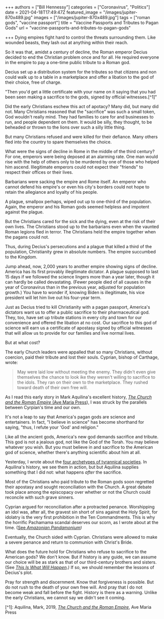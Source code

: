 +++
authors = ["Bill Hennessy"]
categories = ["Coronavirus", "Politics"]
date = 2021-04-18T17:49:47Z
featured_image = "/images/jupiter-870x489.jpg"
images = ["/images/jupiter-870x489.jpg"]
tags = ["roman gods", "vaccine passport"]
title = "Vaccine Passports and Tributes to Pagan Gods"
url = "vaccine-passports-and-tributes-to-pagan-gods"

+++
Dying empires fight hard to control the threats surrounding them. Like wounded beasts, they lash out at anything within their reach.

So it was that, amidst a century of decline, the Roman emperor Decius decided to end the Christian problem once and for all. He required everyone in the empire to pay a one-time public tribute to a Roman god.

Decius set up a distribution system for the tributes so that citizens and non could walk up to a table in a marketplace and offer a libation to the god of their choice, free of charge.

"Then you'd get a little certificate with your name on it saying that you had been seen making a sacrifice to the gods, signed by official witnesses.\[^1\]"

Did the early Christians eschew this act of apotacy? Many did, but many did not. Many Christians reasoned that the "sacrifice" was such a small token, God wouldn't really mind. They had families to care for and businesses to run, and people dependent on them. It would be silly, they thought, to be beheaded or thrown to the lions over such a silly little thing. 

But many Christians refused and were killed for their defiance. Many others fled into the country to spare themselves the choice. 

What were the signs of decline in Rome in the middle of the third century? For one, emperors were being deposed at an alarming rate. One man would rise with the help of others only to be murdered by one of those who helped him ascend. Illegitimate emperors could not expect their "friends" to respect their offices or their lives. 

Barbarians were sacking the empire and Rome itself. An emperor who cannot defend his empire's or even his city's borders could not hope to retain the allegiance and loyalty of his people. 

A plague, smallpox perhaps, wiped out up to one-third of the population. Again, the emperor and his Roman gods seemed helpless and impotent against the plague. 

But the Christians cared for the sick and the dying, even at the risk of their own lives. The Christians stood up to the barbarians even when the vaunted Roman legions fled in terror. The Christians held the empire together when the pagans could not. 

Thus, during Decius's persecutions and a plague that killed a third of the population, Christianity grew in absolute numbers. The empire succumbed to the Kingdom. 

Jump ahead, now, 2,000 years to another empire showing signs of decline. America has its first provably illegitimate dictator. A plague supposed to last 15 days if we followed the science lingers more than a year later, though it can hardly be called devastating. (Fewer people died of all causes in the year of Coronavirus than in the previous year, adjusted for population growth.) You have to wonder if, knowing Biden is illegitimate, his vice president will let him live out his four-year term. 

Just as Decius tried to kill Christianity with a pagan passport, America's dictators want us to offer a public sacrifice to their pharmaceutical god. They, too, have set up tribute stations in every city and town for our convenience and offered the libation at no cost. Our sacrifice to this god of science will earn us a certificate of apostasy signed by official witnesses that will allow us to provide for our families and live normal lives. 

But at what cost? 

The early Church leaders were appalled that so many Christians, without coercion, paid their tribute and lost their souls. Cyprian, bishop of Carthage, wrote:

> May were laid low without meeting the enemy. They didn't even give themselves the chance to look ike they weren't willing to sacrifice to the idols. They ran on their own to the marketplace. They rushed toward death of their own free will.

As I read this early story in Mark Aquilina's excellent history, [_The Church and the Roman Empire_ (Ave Maria Press](https://www.avemariapress.com/products/the-church-and-the-roman-empire-301-490)), I was struck by the parallels between Cyrpian's time and our own. 

It's not a leap to say that America's pagan gods are science and entertainers. In fact, "I believe in science" has become shorthand for saying, "thus, I refute your 'God' and religion." 

Like all the ancient gods, America's new god demands sacrifice and tribute. This god is not a jealous god, not like the God of the Torah. You may believe whatever you wish. But you must believe in and sacrifice to the American god of science, whether there's anything scientific about him at all. 

Yesterday, I wrote about the [four archetypes of tyrannical societies](https://www.hennessysview.com/archetypes-of-totalitarian-eras/). In Aquilina's history, we see them in action, but but Aquilina supplies something that I did not: what happens _after_ the sacrifice. 

Most of the Christians who paid tribute to the Roman gods soon regretted their apostasy and sought reconciliation with the Church. A great debate took place among the episcopacy over whether or not the Church could reconcile with such grave sinners. 

Cyprian argued for reconciliation after a protracted penance. Worshipping an idol was, after all, the gravest sin short of sins against the Holy Spirit, for idolatry is the very first prohibition in the Ten Commandments. This is why the horrific Pachamama scandal deserves our scorn, as I wrote about at the time. ([See _Amazonian Pandamonium_](https://www.hennessysview.com/post/2019/amazonium-pandamonium/)_)_ 

Eventually, the Church sided with Cyprian. Christians were allowed to make a severe penance and return to communion with Christ's Bride. 

What does the future hold for Christians who refuse to sacrifice to the American gods? We don't know. But if history is any guide, we can assume our choice will be as stark as that of our third-century brothers and sisters. (See [_This Is What Will Happen_](https://www.hennessysview.com/this-is-what-will-happen/)_.)_ If so, we should remember the lessons of Decius's plot. 

Pray for strength and discernment. Know that forgiveness is possible. But do not rush to the death of your own free will. And pray that I do not become weak and fall before the fight. History is there as a warning. Unlike the early Christians, we cannot say we didn't see it coming.

\[^1\]: Aquilina, Mark, 2019, [_The Church and the Roman Empire_](https://www.avemariapress.com/products/the-church-and-the-roman-empire-301-490), Ave Maria Press